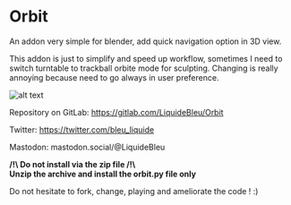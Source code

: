 # Orbit
An addon very simple for blender, add quick navigation option in 3D view.

This addon is just to simplify and speed up workflow, sometimes I need to switch turntable to trackball orbite mode for sculpting. Changing is really annoying because need to go always in user preference.

![alt text](https://i.imgur.com/NNKI32L.png)

Repository on GitLab: https://gitlab.com/LiquideBleu/Orbit


Twitter:  https://twitter.com/bleu_liquide

Mastodon: mastodon.social/@LiquideBleu 


**/!\ Do not install via the zip file /!\\  
Unzip the archive and install the orbit.py file only**


Do not hesitate to fork, change, playing and ameliorate the code ! :)
